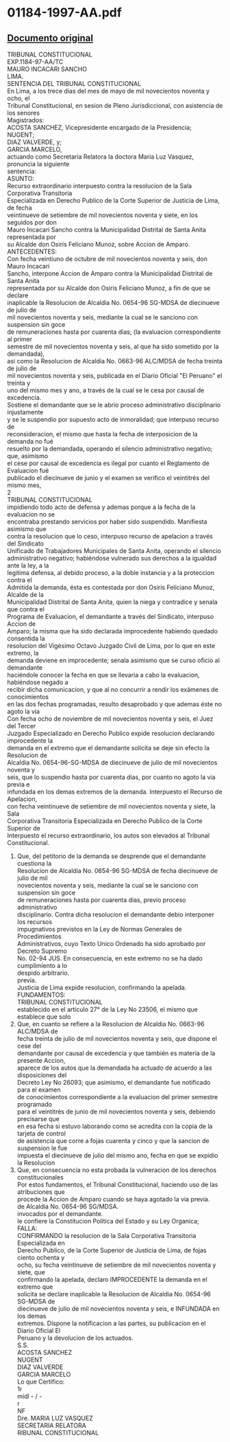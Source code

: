 
01184-1997-AA.pdf
=================
  
[Documento original](https://tc.gob.pe/jurisprudencia/1998/01184-1997-AA.pdf)  
---  
TRIBUNAL CONSTITUCIONAL  
EXP.1184-97-AA/TC  
MAURO INCACARI SANCHO  
LIMA.  
SENTENCIA DEL TRIBUNAL CONSTITUCIONAL  
En Lima, a los trece dias del mes de mayo de mil novecientos noventa y ocho, el  
Tribunal Constitucional, en sesion de Pleno Jurisdiccional, con asistencia de los senores  
Magistrados:  
ACOSTA SANCHEZ, Vicepresidente encargado de la Presidencia;  
NUGENT;  
DIAZ VALVERDE, y;  
GARCIA MARCELO,  
actuando como Secretaria Relatora la doctora Maria Luz Vasquez, pronuncia la siguiente  
sentencia:  
ASUNTO:  
Recurso extraordinario interpuesto contra la resolucion de la Sala Corporativa Transitoria  
Especializada en Derecho Publico de la Corte Superior de Justicia de Lima, de fecha  
veintinueve de setiembre de mil novecientos noventa y siete, en los seguidos por don  
Mauro Incacari Sancho contra la Municipalidad Distrital de Santa Anita representada por  
su Alcalde don Osiris Feliciano Munoz, sobre Accion de Amparo.  
ANTECEDENTES:  
Con fecha veintiuno de octubre de mil novecientos noventa y seis, don Mauro Incacari  
Sancho, interpone Accion de Amparo contra la Municipalidad Distrital de Santa Anita  
representada por su Alcalde don Osiris Feliciano Munoz, a fin de que se declare  
inaplicable la Resolucion de Alcaldia No. 0654-96 SG-MDSA de diecinueve de julio de  
mil novecientos noventa y seis, mediante la cual se le sanciono con suspension sin goce  
de remuneraciones hasta por cuarenta dias; (la evaluacion correspondiente al primer  
semestre de mil novecientos noventa y seis, al que ha sido sometido por la demandada),  
asi como la Resolucion de Alcaldia No. 0663-96 ALC/MDSA de fecha treinta de julio de  
mil novecientos noventa y seis, publicada en el Diario Oficial "El Peruano" el treinta y  
uno del mismo mes y ano, a través de la cual se le cesa por causal de excedencia.  
Sostiene el demandante que se le abrio proceso administrativo disciplinario injustamente  
y se le suspendio por supuesto acto de inmoralidad; que interpuso recurso de  
reconsideracion, el mismo que hasta la fecha de interposicion de la demanda no fué  
resuelto por la demandada, operando el silencio administrativo negativo; que, asimismo  
el cese por causal de excedencia es ilegal por cuanto el Reglamento de Evaluacion fué  
publicado el diecinueve de junio y el examen se verifico el veintitrés del mismo mes,  
2  
TRIBUNAL CONSTITUCIONAL  
impidiendo todo acto de defensa y ademas porque a la fecha de la evaluacion no se  
encontraba prestando servicios por haber sido suspendido. Manifiesta asimismo que  
contra la resolucion que lo ceso, interpuso recurso de apelacion a través del Sindicato  
Unificado de Trabajadores Municipales de Santa Anita, operando el silencio  
administrativo negativo; habiéndose vulnerado sus derechos a la igualdad ante la ley, a la  
legitima defensa, al debido proceso, a la doble instancia y a la proteccion contra el  
Admitida la demanda, ésta es contestada por don Osiris Feliciano Munoz, Alcalde de la  
Municipalidad Distrital de Santa Anita, quien la niega y contradice y senala que contra el  
Programa de Evaluacion, el demandante a través del Sindicato, interpuso Accion de  
Amparo; la misma que ha sido declarada improcedente habiendo quedado consentida la  
resolucion del Vigésimo Octavo Juzgado Civil de Lima, por lo que en este extremo, la  
demanda deviene en improcedente; senala asimismo que se curso oficio al demandante  
haciéndole conocer la fecha en que se llevaria a cabo la evaluacion, habiéndose negado a  
recibir dicha comunicacion, y que al no concurrir a rendir los exâmenes de conocimientos  
en las dos fechas programadas, resulto desaprobado y que ademas éste no agoto la via  
Con fecha ocho de noviembre de mil novecientos noventa y seis, el Juez del Tercer  
Juzgado Especializado en Derecho Publico expide resolucion declarando improcedente la  
demanda en el extremo que el demandante solicita se deje sin efecto la Resolucion de  
Alcaldia No. 0654-96-SG-MDSA de diecinueve de julio de mil novecientos noventa y  
seis, que lo suspendio hasta por cuarenta dias, por cuanto no agoto la via previa e  
infundada en los demas extremos de la demanda. Interpuesto el Recurso de Apelacion,  
con fecha veintinueve de setiembre de mil novecientos noventa y siete, la Sala  
Corporativa Transitoria Especializada en Derecho Publico de la Corte Superior de  
Interpuesto el recurso extraordinario, los autos son elevados al Tribunal Constitucional.  
1. Que, del petitorio de la demanda se desprende que el demandante cuestiona la  
Resolucion de Alcaldia No. 0654-96 SG-MDSA de fecha diecinueve de julio de mil  
novecientos noventa y seis, mediante la cual se le sanciono con suspension sin goce  
de remuneraciones hasta por cuarenta dias, previo proceso administrativo  
disciplinario. Contra dicha resolucion el demandante debio interponer los recursos  
impugnativos previstos en la Ley de Normas Generales de Procedimientos  
Administrativos, cuyo Texto Unico Ordenado ha sido aprobado por Decreto Supremo  
No. 02-94 JUS. En consecuencia, en este extremo no se ha dado cumplimiento a lo  
despido arbitrario.  
previa.  
Justicia de Lima expide resolucion, confirmando la apelada.  
FUNDAMENTOS:  
TRIBUNAL CONSTITUCIONAL  
establecido en el articulo 27° de la Ley No 23506, el mismo que establece que solo  
2. Que, en cuanto se refiere a la Resolucion de Alcaldia No. 0663-96 ALC/MDSA de  
fecha treinta de julio de mil novecientos noventa y seis, que dispone el cese del  
demandante por causal de excedencia y que también es materia de la presente Accion,  
aparece de los autos que la demandada ha actuado de acuerdo a las disposiciones del  
Decreto Ley No 26093; que asimismo, el demandante fue notificado para el examen  
de conocimientos correspondiente a la evaluacion del primer semestre programado  
para el veintitrés de junio de mil novecientos noventa y seis, debiendo precisarse que  
en esa fecha si estuvo laborando como se acredita con la copia de la tarjeta de control  
de asistencia que corre a fojas cuarenta y cinco y que la sancion de suspension le fue  
impuesta el diecinueve de julio del mismo ano, fecha en que se expidio la Resolucion  
3. Que, en consecuencia no esta probada la vulneracion de los derechos constitucionales  
Por estos fundamentos, el Tribunal Constitucional, haciendo uso de las atribuciones que  
procede la Accion de Amparo cuando se haya agotado la via previa.  
de Alcaldia No. 0654-96 SG/MDSA.  
invocados por el demandante.  
le confiere la Constitucion Politica del Estado y su Ley Organica;  
FALLA:  
CONFIRMANDO la resolucion de la Sala Corporativa Transitoria Especializada en  
Derecho Publico, de la Corte Superior de Justicia de Lima, de fojas ciento ochenta y  
ocho, su fecha veintinueve de setiembre de mil novecientos noventa y siete, que  
confirmando la apelada, declaro IMPROCEDENTE la demanda en el extremo que  
solicita se declare inaplicable la Resolucion de Alcaldia No. 0654-96 SG-MDSA de  
diecinueve de julio de mil novecientos noventa y seis, e INFUNDADA en los demas  
extremos. Dispone la notificacion a las partes, su publicacion en el Diario Oficial El  
Peruano y la devolucion de los actuados.  
S.S.  
ACOSTA SANCHEZ  
NUGENT  
DIAZ VALVERDE  
GARCIA MARCELO  
Lo que Certifico:  
1r  
midl - / -  
r  
NF  
Dre. MARIA LUZ VASQUEZ  
SECRETARIA RELATORA  
RIBUNAL CONSTITUCIONAL